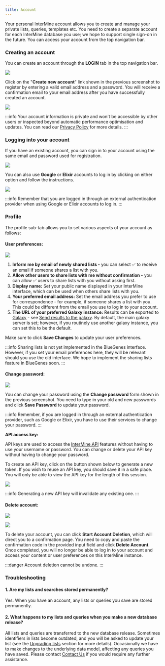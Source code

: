 ```yaml
---
title: Account
---
```


Your personal InterMine account allows you to create and manage your private lists, queries, templates etc. You need to create a separate account for each InterMine database you use; we hope to support single sign-on in the future. You can access your account from the top navigation bar.  

### Creating an account

You can create an account through the **LOGIN** tab in the top navigation bar. 

![](/img/login.png)

Click on the "**Create new account**" link shown in the previous screenshot to register by entering a valid email address and a password. You will receive a confirmation email to your email address after you have successfully created an account.

![](/img/register.png)

:::info
Your account information is private and won't be accessible by other users or inspected beyond automatic performance optimisation and updates. You can read our [Privacy Policy](https://intermine.readthedocs.io/en/latest/about/privacy-policy/) for more details. 
:::

### Logging into your account

If you have an existing account, you can sign in to your account using the same email and password used for registration. 

![](/img/email-login.png)

You can also use **Google** or **Elixir** accounts to log in by clicking on either option and follow the instructions. 

![](/img/google.png)

:::info
Remember that you are logged in through an external authentication provider when using Google or Elixir accounts to log in. 
:::

### Profile

The profile sub-tab allows you to set various aspects of your account as follows:

#### User preferences:

![](/img/user-preferences.png)

1. **Inform me by email of newly shared lists -** you can select ✅ to receive an email if someone shares a list with you.
2. **Allow other users to share lists with me without confirmation -** you can allow ✅ users to share lists with you without asking first.
3. **Display name:** Set your public name displayed in your InterMine interface, which can be used when others share lists with you. 
4. **Your preferred email address:** Set the email address you prefer to use for correspondence - for example, if someone shares a list with you. This could be different from the email you use to log in to your account.
5. **The URL of your preferred Galaxy instance:** Results can be exported to [Galaxy](http://galaxyproject.org/) - see [Send results to the galaxy](https://flymine.readthedocs.io/en/latest/results-tables/Documentationresultstables.html#resultsgalaxy). By default, the main galaxy server is set; however, if you routinely use another galaxy instance, you can set this to be the default.

Make sure to click **Save Changes** to update your user preferences.

:::info
Sharing lists is not yet implemented in the BlueGenes interface. However, if you set your email preferences here, they will be relevant should you use the old interface. We hope to implement the sharing lists feature in BlueGenes soon.
:::

#### Change password:

![](/img/password.png)

You can change your password using the **Change password** form shown in the previous screenshot. You need to type in your old and new passwords and click **Save Password** to update your password. 

:::info
Remember, if you are logged in through an external authentication provider, such as Google or Elixir, you have to use their services to change your password.
:::

**API access key:**

API keys are used to access the [InterMine API](https://intermine.readthedocs.org/en/latest/web-services/) features without having to use your username or password. You can change or delete your API key without having to change your password. 

To create an API key, click on the button shown below to generate a new token. If you wish to reuse an API key, you should save it in a safe place. You will only be able to view the API key for the length of this session.

![](</img/api-key (1).png>)

:::info
Generating a new API key will invalidate any existing one. 
:::

#### Delete account:

![](</img/delete-account (1).png>)

![](/img/delete-account-code.png)

To delete your account, you can click **Start Account Deletion**, which will direct you to a confirmation page. You need to copy and paste the confirmation code in the provided input field and click **Delete Account**. Once completed, you will no longer be able to log in to your account and access your content or user preferences on this InterMine instance. 

:::danger
Account deletion cannot be undone. 
:::

### Troubleshooting

#### 1. Are my lists and searches stored permanently?

Yes. When you have an account, any lists or queries you save are stored permanently.

#### 2. What happens to my lists and queries when you make a new database release?

All lists and queries are transferred to the new database release. Sometimes identifiers in lists become outdated, and you will be asked to update your list \(see the [Upgrading lists](lists/lists#upgrading-lists) section for more details\). Occasionally we have to make changes to the underlying data model, affecting any queries you have saved. Please contact [Contact Us](contact-us) if you would require any further assistance.


